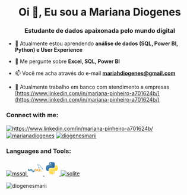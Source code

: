 <h1 align="center">Oi 👋, Eu sou a Mariana Diogenes</h1>
<h3 align="center">Estudante de dados apaixonada pelo mundo digital</h3>

- 🌱 Atualmente estou aprendendo **análise de dados (SQL, Power BI, Python) e User Experience**

- 💬 Me pergunte sobre **Excel, SQL, Power BI**

- 📫 Você me acha através do e-mail **mariahdiogenes@gmail.com**

- 📄 Atualmente trabalho em banco com atendimento a empresas [https://www.linkedin.com/in/mariana-pinheiro-a701624b/](https://www.linkedin.com/in/mariana-pinheiro-a701624b/)

<h3 align="left">Connect with me:</h3>
<p align="left">
<a href="https://linkedin.com/in/https://www.linkedin.com/in/mariana-pinheiro-a701624b/" target="blank"><img align="center" src="https://raw.githubusercontent.com/rahuldkjain/github-profile-readme-generator/master/src/images/icons/Social/linked-in-alt.svg" alt="https://www.linkedin.com/in/mariana-pinheiro-a701624b/" height="30" width="40" /></a>
<a href="https://kaggle.com/marianadiogenes" target="blank"><img align="center" src="https://raw.githubusercontent.com/rahuldkjain/github-profile-readme-generator/master/src/images/icons/Social/kaggle.svg" alt="marianadiogenes" height="30" width="40" /></a>
<a href="https://instagram.com/diogenesmarii" target="blank"><img align="center" src="https://raw.githubusercontent.com/rahuldkjain/github-profile-readme-generator/master/src/images/icons/Social/instagram.svg" alt="diogenesmarii" height="30" width="40" /></a>
</p>

<h3 align="left">Languages and Tools:</h3>
<p align="left"> <a href="https://www.microsoft.com/en-us/sql-server" target="_blank" rel="noreferrer"> <img src="https://www.svgrepo.com/show/303229/microsoft-sql-server-logo.svg" alt="mssql" width="40" height="40"/> </a> <a href="https://www.mysql.com/" target="_blank" rel="noreferrer"> <img src="https://raw.githubusercontent.com/devicons/devicon/master/icons/mysql/mysql-original-wordmark.svg" alt="mysql" width="40" height="40"/> </a> <a href="https://www.python.org" target="_blank" rel="noreferrer"> <img src="https://raw.githubusercontent.com/devicons/devicon/master/icons/python/python-original.svg" alt="python" width="40" height="40"/> </a> <a href="https://www.sqlite.org/" target="_blank" rel="noreferrer"> <img src="https://www.vectorlogo.zone/logos/sqlite/sqlite-icon.svg" alt="sqlite" width="40" height="40"/> </a> </p>

<p><img align="center" src="https://github-readme-stats.vercel.app/api/top-langs?username=diogenesmarii&show_icons=true&locale=en&layout=compact" alt="diogenesmarii" /></p>

<!---
- 👋 Hi, I’m @diogenesmarii
- 👀 I’m interested in ...
- 🌱 I’m currently learning ...
- 💞️ I’m looking to collaborate on ...
- 📫 How to reach me ...
- 😄 Pronouns: ...
- ⚡ Fun fact: ...

diogenesmarii/diogenesmarii is a ✨ special ✨ repository because its `README.md` (this file) appears on your GitHub profile.
You can click the Preview link to take a look at your changes.
--->
